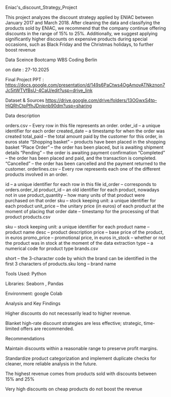 Eniac's_discount_Strategy_Project

This project analyzes the discount strategy applied by ENIAC between January 2017 and March 2018. After cleaning the data and classifying the products sold by ENIAC, we recommend that the company continue offering discounts in the range of 15% to 25%. Additionally, we suggest applying significantly higher discounts on expensive products during special occasions, such as Black Friday and the Christmas holidays, to further boost revenue

Data Sceince Bootcamp WBS Coding Berlin 

on date : 27-10.2025

Final Project PPT : https://docs.google.com/presentation/d/149s6PaCtws4OgAmovATNkznon7Jc5itWTVfBsU-4CaU/edit?usp=drive_link

 Dataset & Sources https://drive.google.com/drive/folders/13OGwxS4tp-HjQRhCtpPfhJDnipnb90dm?usp=sharing

Data description

orders.csv – Every row in this file represents an order.
order_id – a unique identifier for each order
created_date – a timestamp for when the order was created
total_paid – the total amount paid by the customer for this order, in euros state
“Shopping basket” – products have been placed in the shopping basket
“Place Order” – the order has been placed, but is awaiting shipment details
“Pending” – the order is awaiting payment confirmation
“Completed” – the order has been placed and paid, and the transaction is completed.
“Cancelled” – the order has been cancelled and the payment returned to the customer.
orderlines.csv – Every row represents each one of the different products involved in an order.

id – a unique identifier for each row in this file
id_order – corresponds to orders.order_id
product_id – an old identifier for each product, nowadays not in use
product_quantity – how many units of that product were purchased on that order
sku – stock keeping unit: a unique identifier for each product
unit_price – the unitary price (in euros) of each product at the moment of placing that order
date – timestamp for the processing of that product
products.csv

sku – stock keeping unit: a unique identifier for each product
name – product name
desc – product description
price – base price of the product, in euros
promo_price – promotional price, in euros
in_stock – whether or not the product was in stock at the moment of the data extraction
type – a numerical code for product type
brands.csv

short – the 3-character code by which the brand can be identified in the first 3 characters of products.sku
long – brand name

Tools Used:
Python

Libraries: Seaborn , Pandas

Environment: google Colab


Analysis and Key Findings

Higher discounts do not necessarily lead to higher revenue.

Blanket high-rate discount strategies are less effective; strategic, time-limited offers are recommended.

Recommendations

Maintain discounts within a reasonable range to preserve profit margins.

Standardize product categorization and implement duplicate checks for cleaner, more reliable analysis in the future.

The highest revenue comes from products sold with discounts between 15% and 25%

Very high discounts on cheap products do not boost the revenue
